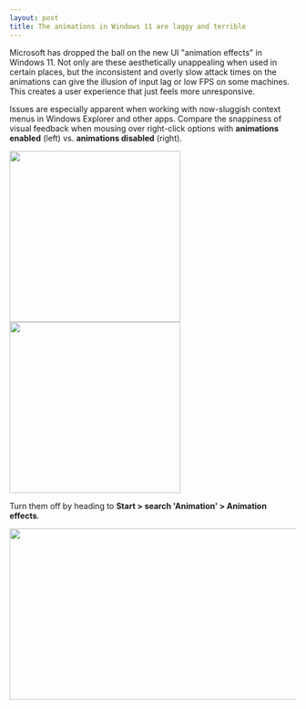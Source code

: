 ```yaml
---
layout: post
title: The animations in Windows 11 are laggy and terrible
---
```


Microsoft has dropped the ball on the new UI "animation effects" in Windows 11. Not only are these aesthetically unappealing when used in certain places, but the inconsistent and overly slow attack times on the animations can give the illusion of input lag or low FPS on some machines. This creates a user experience that just feels more unresponsive.

Issues are especially apparent when working with now-sluggish context menus in Windows Explorer and other apps. Compare the snappiness of visual feedback when mousing over right-click options with **animations enabled** (left) vs. **animations disabled** (right).

<img src="{{ site.baseurl }}/images/win11-anims-on.gif" width="300" height="300"> <img src="{{ site.baseurl }}/images/win11-anims-off.gif" width="300" height="300">

Turn them off by heading to **Start > search 'Animation' > Animation effects**.

<img src="{{ site.baseurl }}/images/win11-anims-settings.png" width="600" height="300">

